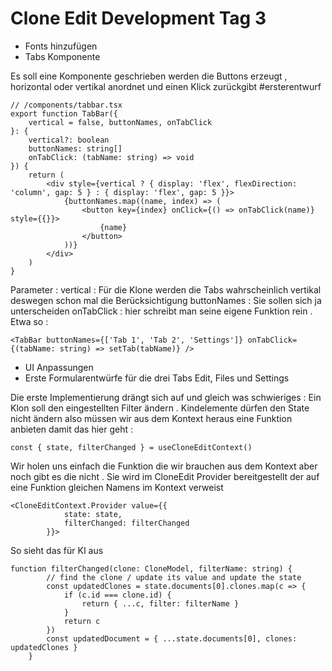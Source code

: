 # Clone Edit Development Tag 3

- Fonts hinzufügen
- Tabs Komponente

Es soll eine Komponente geschrieben werden die Buttons erzeugt , horizontal oder vertikal anordnet und einen Klick zurückgibt #ersterentwurf
```
// /components/tabbar.tsx
export function TabBar({
	vertical = false, buttonNames, onTabClick
}: {
	vertical?: boolean
	buttonNames: string[]
	onTabClick: (tabName: string) => void
}) {
	return (
		<div style={vertical ? { display: 'flex', flexDirection: 'column', gap: 5 } : { display: 'flex', gap: 5 }}>
			{buttonNames.map((name, index) => (
				<button key={index} onClick={() => onTabClick(name)} style={{}}>
					{name}
				</button>
			))}
		</div>
	)
}
```
Parameter : 
vertical : Für die Klone werden die Tabs wahrscheinlich vertikal deswegen schon mal die Berücksichtigung
buttonNames : Sie sollen sich ja unterscheiden
onTabClick : hier schreibt man seine eigene Funktion rein . Etwa so :
```
<TabBar buttonNames={['Tab 1', 'Tab 2', 'Settings']} onTabClick={(tabName: string) => setTab(tabName)} />
```
- UI Anpassungen
- Erste Formularentwürfe für die drei Tabs Edit, Files und Settings

Die erste Implementierung drängt sich auf und gleich was schwieriges : Ein Klon soll den eingestellten Filter ändern . Kindelemente dürfen den State nicht ändern also müssen wir aus dem Kontext heraus eine Funktion anbieten damit das hier geht :

```
const { state, filterChanged } = useCloneEditContext()
```

Wir holen uns einfach die Funktion die wir brauchen aus dem Kontext aber noch gibt es die nicht . Sie wird im CloneEdit Provider bereitgestellt der auf eine Funktion gleichen Namens im Kontext verweist

```
<CloneEditContext.Provider value={{
			state: state,
			filterChanged: filterChanged
		}}>
```
So sieht das für KI aus
```
function filterChanged(clone: CloneModel, filterName: string) {
		// find the clone / update its value and update the state
		const updatedClones = state.documents[0].clones.map(c => {
			if (c.id === clone.id) {
				return { ...c, filter: filterName }
			}
			return c
		})
		const updatedDocument = { ...state.documents[0], clones: updatedClones }
	}
```